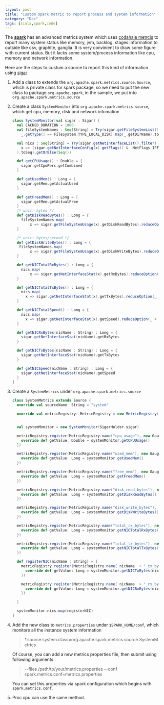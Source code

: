 ```yaml
---
layout: post
title: "Custom spark metric to report process and system information"
category: "Doc"
tags: [scala,spark,code]
---
```


The [**spark**](http://spark.apache.org/) has an advanced metrics system which uses [codahale metrcis](https://github.com/dropwizard/metrics) to report many system status like memory, jvm, backlog, stages information to outside like csv, graphite, ganglia. It is very convinient to draw some figure with current status. But it lacks some system/process information like cpu, memory and network information.

Here are  the steps to custum a source to report this kind of information using [sigar](https://github.com/hyperic/sigar)

1. Add a class to extends the `org.apache.spark.metrics.source.Source`, which is private class for spark package, so we need to put the new class to package `org.apache.spark`, in the sample, we put into `org.apache.spark.metrics.source`

2. Create a class `SystemMonitor` into `org.apache.spark.metrics.source`, which get cpu, memory, disk and network infomation

   ```scala
   class SystemMonitor(val sigar : Sigar) {
     val CACHED_DURATION = 1000
     val fileSystemNames : Seq[String] = Try(sigar.getFileSystemList().filter(
       _.getType() == FileSystem.TYPE_LOCAL_DISK).map(_.getDirName).toSeq).getOrElse(Seq())
   
     val nics : Seq[String] = Try(sigar.getNetInterfaceList().filter(
       x => (sigar.getNetInterfaceConfig(x).getFlags() &  NetFlags.IFF_UP) != 0
     ).toSeq).getOrElse(Seq())
   
     def getCPUUsage() : Double = {
       sigar.getCpuPerc.getCombined
     }
   
     def getUsedMem() : Long = {
       sigar.getMem.getActualUsed
     }
   
     def getFreedMem() : Long = {
       sigar.getMem.getActualFree
     }
     /* unit: bytes */
     def getDiskReadBytes() : Long = {
       fileSystemNames.map(
           x => sigar.getFileSystemUsage(x).getDiskReadBytes).reduceOption(_ + _).getOrElse(0L)
     }
   
     /* unit: bytes/second */
     def getDiskWriteBytes() : Long = {
      fileSystemNames.map(
           x => sigar.getFileSystemUsage(x).getDiskWriteBytes).reduceOption(_ + _).getOrElse(0L)
     }
   
     def getNICTotalRxBytes() : Long = {
       nics.map(
           x => sigar.getNetInterfaceStat(x).getRxBytes).reduceOption(_ + _).getOrElse(0L)
     }
   
     def getNICTotalTxBytes() : Long = {
       nics.map(
         x => sigar.getNetInterfaceStat(x).getTxBytes).reduceOption(_ + _).getOrElse(0L)
     }
   
     def getNICTotalSpeed() : Long = {
       nics.map(
         x => sigar.getNetInterfaceStat(x).getSpeed).reduceOption(_ + _).getOrElse(0L)
     }
   
     def getNICRxBytes(nicName : String) : Long = {
       sigar.getNetInterfaceStat(nicName).getRxBytes
     }
   
     def getNICTxBytes(nicName : String) : Long = {
       sigar.getNetInterfaceStat(nicName).getTxBytes
     }
   
     def getNICSpeed(nicName : String) : Long = {
       sigar.getNetInterfaceStat(nicName).getSpeed
     }   
   }
   ```

3. Create a `SystemMetrics` under `org.apache.spark.metrics.source`

   ```scala
   class SystemMetrics extends Source {
     override val sourceName: String = "system"
   
     override val metricRegistry: MetricRegistry = new MetricRegistry()
   
   
     val systemMonitor = new SystemMonitor(SigarHolder.sigar)
   
     metricRegistry.register(MetricRegistry.name("cpu_usage"), new Gauge[Double] {
       override def getValue: Double = systemMonitor.getCPUUsage()
     })
   
     metricRegistry.register(MetricRegistry.name("used_mem"), new Gauge[Long] {
       override def getValue: Long = systemMonitor.getUsedMem()
     })
   
     metricRegistry.register(MetricRegistry.name("free_mem"), new Gauge[Long] {
       override def getValue: Long = systemMonitor.getFreedMem()
     })
   
     metricRegistry.register(MetricRegistry.name("disk_read_bytes"), new Gauge[Long] {
       override def getValue: Long = systemMonitor.getDiskReadBytes()
     })
   
     metricRegistry.register(MetricRegistry.name("disk_write_bytes"), new Gauge[Long] {
       override def getValue: Long = systemMonitor.getDiskWriteBytes()
     })
   
     metricRegistry.register(MetricRegistry.name("total_rx_bytes"), new Gauge[Long] {
       override def getValue: Long = systemMonitor.getNICTotalRxBytes()
     })
   
     metricRegistry.register(MetricRegistry.name("total_tx_bytes"), new Gauge[Long] {
       override def getValue: Long = systemMonitor.getNICTotalTxBytes()
     })
   
     def registerNIC(nicName : String) = {
       metricRegistry.register(MetricRegistry.name( nicName  + "_tx_bytes"), new Gauge[Long] {
         override def getValue: Long = systemMonitor.getNICTxBytes(nicName)
       })
   
       metricRegistry.register(MetricRegistry.name( nicName  + "_rx_bytes"), new Gauge[Long] {
         override def getValue: Long = systemMonitor.getNICRxBytes(nicName)
       })
   
     }
   
     systemMonitor.nics.map(registerNIC)
   }
   ```
 
4. Add the new class to `metrics.properties` under `$SPARK_HOME/conf`, which monitors all the instance system information

   > *.source.system.class=org.apache.spark.metrics.source.SystemMetrics
   
   Of course, you can add a new metrics properties file, then submit using following arguments.

   > --files /path/to/your/metrics.properties
   > --conf spark.metrics.conf=metrics.properties


   You can set this properties via spark configuration which begins with `spark.metrics.conf.`

5. Proc cpu can use the same method.
 
